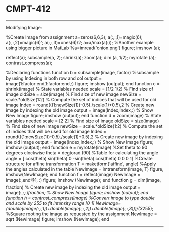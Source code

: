 # CMPT-412

--------------------------------------------------------------------------------------------------------------------------------

Modifying Image:

%Create Image from assignment
a=zeros(6,6,3); 
a(:,:,1)=magic(6);
a(:,:,2)=magic(6)'; 
a(:,:,3)=ones(6)/2; 
a=a/max(a(:));
%Another example using bigger picture in MatLab
%a=imread('onion.png')
figure; imshow (a);
 
reflect(a);
subsample(a, 2);
shrink(a);
zoom(a);
dim (a, 1/2);
myrotate (a);
contrast_compress(a);
 
%Declaring functions
function b = subsample(image, factor)
%subsample by using Indexing in both row and col
output = image(1:factor:end,1:factor:end,:)
figure; imshow (output);
end
function c = shrink(image)
% State variables needed
scale = [1/2 1/2]
% Find size of image
oldSize = size(image) 
% Find size of new image
newSize = scale.*oldSize(1:2) 
% Compute the set of indices that will be used for old image
Index = round(((1:newSize(1))-0.5)./scale(1)+0.5),2
% Create new image by indexing the old image
output = image(Index,Index,:)
% Show New Image
figure; imshow (output);
end
function d = zoom(image)
% State variables needed
scale = [2 2]
% Find size of image
oldSize = size(image)
% Find size of new image
newSize = scale.*oldSize(1:2) 
% Compute the set of indices that will be used for old image
Index = round(((1:newSize(1))-0.5)./scale(1)+0.5),2
% Create new image by indexing the old image
output = image(Index,Index,:)
% Show New Image
figure; imshow (output);
end
function e = myrotate(image)
%Set theta to 90 degrees clockwise
theta = degtorad (90)
%Table for calculating the angle
angle = [ cos(theta) sin(theta)  0
        -sin(theta) cos(theta)  0
         0           0          1]
%Create structure for affine transformation
T = maketform('affine', angle)
%Apply the angles calculated in the table
NewImage = imtransform(image, T)
figure, imshow(NewImage);
end
function f = reflect(image)
NewImage = image(:,end:-1:1, :)
figure; imshow (NewImage);
end
function g = dim(image, fraction)
% Create new image by indexing the old image
output = image(:,:,:)*fraction;
% Show New Image
figure; imshow (output);
end
function h = contrast_compress(image)
%Convert image to type double and scale by 255 to fit intensity range [0 1]
NewImage=(double(image(:,:,1))+double(image(:,:,2))+double(image(:,:,3)))/(3*255);
%Square rooting the image as requested by the assignment
NewImage = sqrt (NewImage)
figure; imshow (NewImage);
end

-------------------------------------------------------------------------------------------------------------------------------

